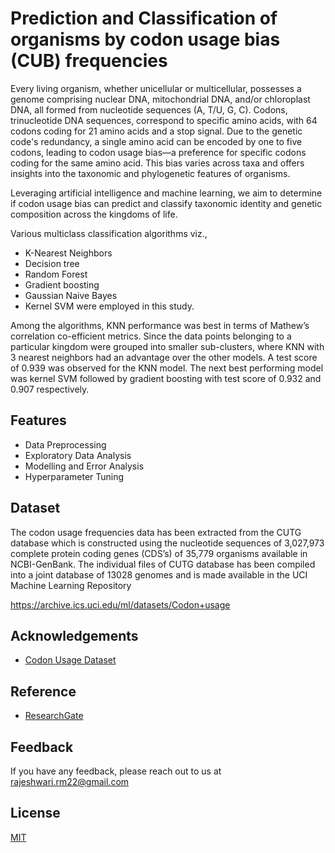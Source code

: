 # Prediction and Classification of organisms by codon usage bias (CUB) frequencies

Every living organism, whether unicellular or multicellular, possesses a genome comprising nuclear DNA, mitochondrial DNA, and/or chloroplast DNA, all formed from nucleotide sequences (A, T/U, G, C). Codons, trinucleotide DNA sequences, correspond to specific amino acids, with 64 codons coding for 21 amino acids and a stop signal. Due to the genetic code's redundancy, a single amino acid can be encoded by one to five codons, leading to codon usage bias—a preference for specific codons coding for the same amino acid. This bias varies across taxa and offers insights into the taxonomic and phylogenetic features of organisms. 

Leveraging artificial intelligence and machine learning, we aim to determine if codon usage bias can predict and classify taxonomic identity and genetic composition across the kingdoms of life.

Various multiclass classification algorithms viz.,
- K-Nearest Neighbors 
- Decision tree
- Random Forest
- Gradient boosting
- Gaussian Naive Bayes
- Kernel SVM
were employed in this study.

Among the algorithms, KNN performance was best in terms of Mathew’s correlation co-efficient metrics. Since the data points belonging to a particular kingdom were grouped into smaller sub-clusters, where KNN with 3 nearest neighbors had an advantage over the other models.  A test score of 0.939 was observed for the KNN model. The next best performing model was kernel SVM followed by gradient boosting with test score of 0.932 and 0.907 respectively. 

## Features

- Data Preprocessing
- Exploratory Data Analysis
- Modelling and Error Analysis
- Hyperparameter Tuning

## Dataset

The codon usage frequencies data has been extracted from the CUTG database which is constructed using the nucleotide sequences of 3,027,973 complete protein coding genes (CDS’s) of 35,779 organisms available in NCBI-GenBank. The individual files of CUTG database has been compiled into a joint database of 13028 genomes and is made available in the UCI Machine Learning Repository

https://archive.ics.uci.edu/ml/datasets/Codon+usage

## Acknowledgements

 - [Codon Usage Dataset](https://doi.org/10.1038/s41598-023-28965-7)
 
## Reference

 - [ResearchGate](https://www.researchgate.net/publication/346432520_Codon_Usage_Bias_Levels_Predict_Taxonomic_Identity_and_Genetic_Composition)
   
## Feedback

If you have any feedback, please reach out to us at rajeshwari.rm22@gmail.com

## License

[MIT](https://choosealicense.com/licenses/mit/)


